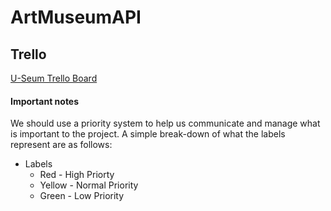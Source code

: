 # ArtMuseumAPI

## Trello

[U-Seum Trello Board](https://trello.com/artmuseumapi)

#### Important notes

We should use a priority system to help us communicate and manage what is important to the project. A simple break-down of what the labels represent are as follows:

* Labels 
  * Red - High Priorty
  * Yellow - Normal Priority
  * Green - Low Priority
